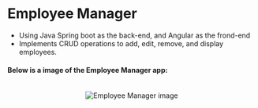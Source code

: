 # Employee Manager

- Using Java Spring boot as the back-end, and Angular as the frond-end
- Implements CRUD operations to add, edit, remove, and display employees.

#### Below is a image of the Employee Manager app:
<br>
<div align="center">
  <img src="https://sirajsaleem.com/images/portfolio/employee-manager.png" alt="Employee Manager image">
</div>
